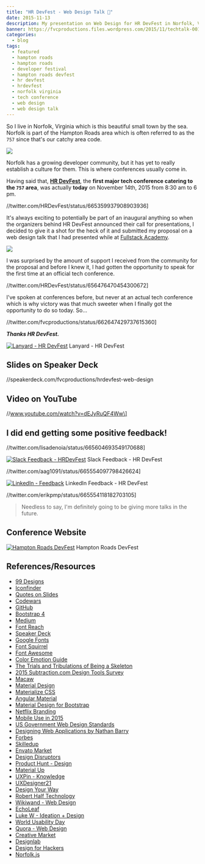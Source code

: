 ```yaml
---
title: "HR DevFest - Web Design Talk 🎨️"
date: 2015-11-13
description: My presentation on Web Design for HR DevFest in Norfolk, VA on November 14th, 2015.
banner: https://fvcproductions.files.wordpress.com/2015/11/techtalk-001.jpeg?w=1024&h=435&crop=1
categories:
  - blog
tags:
  - featured
  - hampton roads
  - hampton roads
  - developer festival
  - hampton roads devfest
  - hr devfest
  - hrdevfest
  - norfolk virginia
  - tech conference
  - web design
  - web design talk
---
```


So I live in Norfolk, Virginia which is this beautiful small town by the sea. Norfolk is part of the Hampton Roads area which is often referred to as the `757` since that's our catchy area code.

![](//sci.odu.edu/bem/images/Photos/Downtown%20Norfolk%20Photo.jpg)

Norfolk has a growing developer community, but it has yet to really establish a culture for them. This is where conferences usually come in.

Having said that, **[HR DevFest](//hrdevfest.org "HRDevFest")**, the **first major tech conference catering to the `757` area**, was actually **today** on November 14th, 2015 from 8:30 am to 6 pm.

//twitter.com/HRDevFest/status/665359937908903936\]

It's always exciting to potentially be part of an inaugural anything so when the organizers behind HR DevFest announced their call for presentations, I decided to give it a shot for the heck of it and submitted my proposal on a web design talk that I had presented while at [Fullstack Academy](//fullstackacademy.com "Fullstack Academy").

![](//i.stack.imgur.com/7cBUc.jpg)

I was surprised by the amount of support I received from the community for the proposal and before I knew it, I had gotten the opportunity to speak for the first time at an official tech conference.

//twitter.com/HRDevFest/status/656476470454300672\]

I've spoken at conferences before, but never at an actual tech conference which is why victory was that much sweeter when I finally got the opportunity to do so today. So...

//twitter.com/fvcproductions/status/662647429737615360\]

**_Thanks HR DevFest._**

[![Lanyard - HR
DevFest](//fvcproductions.files.wordpress.com/2015/11/img_0100.jpg)](//fvcproductions.com/blog/2015/11/13/hrdevfest-talk/img_0100/) Lanyard - HR DevFest

## Slides on Speaker Deck

//speakerdeck.com/fvcproductions/hrdevfest-web-design

## Video on YouTube

//www.youtube.com/watch?v=dEJyRuQF4Ww\]

## I did end getting some positive feedback!

//twitter.com/lisadenoia/status/665604693549170688\]

[![Slack Feedback -
HRDevFest](//fvcproductions.files.wordpress.com/2015/11/screenshot-2015-11-14-20-14-11.png)](//fvcproductions.com/blog/2015/11/13/hrdevfest-talk/screenshot-2015-11-14-20-14-11/) Slack Feedback - HR DevFest

//twitter.com/aag1091/status/665554097798426624\]

[![LinkedIn -
Feedback](//fvcproductions.files.wordpress.com/2015/11/screenshot-2015-11-14-23-14-32.png)](//fvcproductions.com/blog/2015/11/13/hrdevfest-talk/screenshot-2015-11-14-23-14-32/) LinkedIn Feedback - HR DevFest

//twitter.com/erikpmp/status/665554118182703105\]

> Needless to say, I'm definitely going to be giving more talks in the future.

## Conference Website

[![Hampton Roads
DevFest](//fvcproductions.files.wordpress.com/2015/11/hampton-roads-devfest.jpg)](//hrdevfest.org/) Hampton Roads DevFest

## References/Resources

* [99 Designs](//99designs.com/)
* [Iconfinder](//www.iconfinder.com/iconsets/iconsimple-logotypes)
* [Quotes on Slides](//quotesonslides.ideationkings.com/)
* [Codewars](//codewars.com)
* [GitHub](//github.com)
* [Bootstrap 4](//v4-alpha.getbootstrap.com/)
* [Medium](//medium.com/tag/design)
* [Font Reach](//fontreach.com)
* [Speaker Deck](//speakerdeck.com/p/featured)
* [Google Fonts](//google.com/fonts)
* [Font Squirrel](//fontsquirrel.com/)
* [Font Awesome](//fontawesome.com/)
* [Color Emotion Guide](//visual.ly/color-emotion-guide)
* [The Trials and Tribulations of Being a Skeleton](//vimeo.com/108496060)
* [2015 Subtraction.com Design Tools Survey](//tools.subtraction.com/)
* [Macaw](//macaw.co)
* [Material Design](//www.google.com/design/spec/material-design/introduction.html)
* [Materialize CSS](//materializecss.com/)
* [Angular Material](//material.angularjs.org/latest/)
* [Material Design for Bootstrap](//fezvrasta.github.io/bootstrap-material-design/)
* [Netflix Branding](//gretelny.com/project/56/netflix-branding)
* [Mobile Use in 2015](//www.pewinternet.org/2015/04/01/us-smartphone-use-in-2015/)
* [US Government Web Design Standards](//playbook.cio.gov/designstandards/)
* [Designing Web Applications by Nathan Barry](//nathanbarry.com/webapps/)
* [Forbes](//www.forbes.com/sites/calebmelby/2012/10/05/the-top-5-ugliest-billionaire-websites/)
* [Skilledup](//www.skilledup.com/articles/christopher-nolan-movies-teach-winning-hackathons)
* [Envato Market](//themeforest.net/community/market)
* [Design Disruptors](//designdisruptors.com)
* [Product Hunt - Design](//www.producthunt.com/#!/s/posts/design)
* [Material Up](//www.materialup.com/)
* [UXPin - Knowledge](//www.uxpin.com/knowledge.html)
* [UXDesigner21](//uxdesigner21.com/)
* [Design Your Way](www.designyourway.net/blog/inspiration/the-case-against-using-bootstrap-to-design-websites/)
* [Robert Half Technology](www.roberthalf.com/technology/blog/6-reasons-why-coders-should-understand-design)
* [Wikiwand - Web Design](//www.wikiwand.com/en/Web_design)
* [EchoLeaf](//www.echoleaf.com/blog/why-website-design-so-important)
* [Luke W - Ideation + Design](//www.lukew.com/ff/entry.asp?1945)
* [World Usability Day](//worldusabilityday.org/)
* [Quora - Web Design](//www.quora.com/topic/Web-Design)
* [Creative Market](//creativemarket.com)
* [Designlab](//trydesignlab.com/)
* [Design for Hackers](//designforhackers.com)
* [Norfolk.js](//www.meetup.com/NorfolkJS/)
